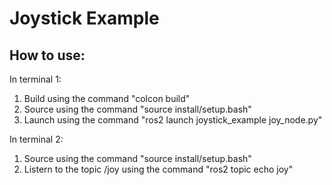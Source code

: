 # Joystick Example

## How to use:

In terminal 1:
1. Build using the command "colcon build"
2. Source using the command "source install/setup.bash"
3. Launch using the command "ros2 launch joystick_example joy_node.py"

In terminal 2:
1. Source using the command "source install/setup.bash"
2. Listern to the topic /joy using the command "ros2 topic echo joy"